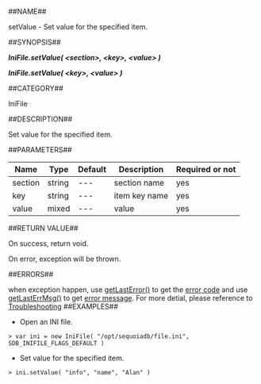
##NAME##

setValue - Set value for the specified item.

##SYNOPSIS##

***IniFile.setValue( \<section\>, \<key\>, \<value\> )***

***IniFile.setValue( \<key\>, \<value\> )***

##CATEGORY##

IniFile

##DESCRIPTION##

Set value for the specified item.

##PARAMETERS##

| Name     | Type     | Default | Description      | Required or not |
| -------- | -------- | --------| ---------------- | --------------- |
| section  | string   | ---     | section name     | yes             |
| key      | string   | ---     | item key name    | yes             |
| value    | mixed    | ---     | value            | yes             |

##RETURN VALUE##

On success, return void.

On error, exception will be thrown.

##ERRORS##

when exception happen, use [getLastError()](manual/Manual/Sequoiadb_command/Global/getLastError.md) to get the [error code](manual/Manual/Sequoiadb_error_code.md)  and use [getLastErrMsg()](manual/Manual/Sequoiadb_command/Global/getLastErrMsg.md) to get [error message](manual/Manual/Sequoiadb_command/Global/getLastErrMsg.md). For more detial, please  reference to [Troubleshooting](manual/FAQ/faq_sdb.md)
##EXAMPLES##

* Open an INI file.

```lang-javascript
> var ini = new IniFile( "/opt/sequoiadb/file.ini", SDB_INIFILE_FLAGS_DEFAULT )
```

* Set value for the specified item.

```lang-javascript
> ini.setValue( "info", "name", "Alan" )
```